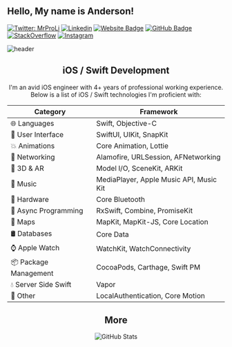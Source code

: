 ## Hello, My name is Anderson!

[![Twitter: MrProLi](https://img.shields.io/twitter/follow/MrProLi?style=social)](https://twitter.com/MrProLi)
[![Linkedin](https://img.shields.io/badge/-andersonli2-blue?style=flat-square&logo=Linkedin&logoColor=white&link=https://www.linkedin.com/in/andersonli2/)](https://www.linkedin.com/in/andersonli2/)
[![Website Badge](https://img.shields.io/badge/-andersonli.net-47CCCC?style=flat&logo=Safari&logoColor=white&link=https://andersonli.net)](https://andersonli.net)
[![GitHub Badge](https://img.shields.io/github/followers/ljw980105?label=follow&style=social)](https://github.com/ljw980105)
[![StackOverflow](https://aleen42.github.io/badges/src/stackoverflow.svg)](https://stackoverflow.com/users/9132818/jingwei-li)
[![Instagram](https://img.shields.io/badge/-ljw980105-E4405F?style=flat&logo=Instagram&logoColor=white&link=https://www.instagram.com/ljw980105)](https://www.instagram.com/ljw980105)

![header](https://andersonli.net/resources/github-readme-5.svg)

<center>

## iOS / Swift Development
I'm an avid iOS engineer with 4+ years of professional working experience.  Below is a list of iOS / Swift technologies I'm proficient with:

| Category  | Framework                               |
|-----------|-----------------------------------------|
| 🌐 Languages | Swift, Objective-C              |
| 📱 User Interface | SwiftUI, UIKit, SnapKit                 |
| 💥 Animations | Core Animation, Lottie                  |
| 📶 Networking | Alamofire, URLSession, AFNetworking     |
| 🧊  3D & AR | Model I/O, SceneKit, ARKit              |
| 🎸 Music | MediaPlayer, Apple Music API, Music Kit |
| 🔩 Hardware | Core Bluetooth                          |
| 🔮 Async Programming | RxSwift, Combine, PromiseKit            |
| 📍 Maps | MapKit, MapKit-JS, Core Location        |
| 🛢️ Databases | Core Data                               |
| ⌚ Apple Watch | WatchKit, WatchConnectivity             |
| 📦 Package Management | CocoaPods, Carthage, Swift PM           |
| 💧 Server Side Swift | Vapor                                   |
| 🤷 Other | LocalAuthentication, Core Motion        |


## More

<p><img src="https://github-readme-stats.vercel.app/api?username=ljw980105&amp;show_icons=true" alt="GitHub Stats"></p>

</center>
